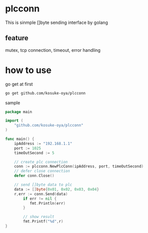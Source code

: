 # plcconn
This is sinmple []byte sending interface by golang

## feature
mutex, tcp connection, timeout, error handling

# how to use
go get at first
```bash
go get github.com/kosuke-oya/plcconn
```
    
sample
```go
package main

import (
    "github.com/kosuke-oya/plcconn"
)

func main() {
	ipAddress := "192.168.1.1"
	port := 1025
	timeOutSecond := 5

	// create plc connection
	conn := plcconn.NewPlcConn(ipAddress, port, timeOutSecond)
	// defer close connection
	defer conn.Close()

	// send []byte data to plc
	data := []byte{0x01, 0x02, 0x03, 0x04}
	r,err := conn.Send(data)
        if err != nil {
           fmt.Println(err)
        }

        // show result
        fmt.Printf("%d",r)
}

```
